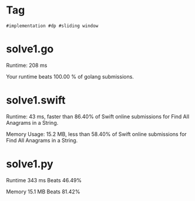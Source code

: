 # Tag

```
#implementation #dp #sliding window
```

# solve1.go

Runtime: 208 ms

Your runtime beats 100.00 % of golang submissions.

# solve1.swift

Runtime: 43 ms, faster than 86.40% of Swift online submissions for Find All Anagrams in a String.

Memory Usage: 15.2 MB, less than 58.40% of Swift online submissions for Find All Anagrams in a String.

# solve1.py

Runtime 343 ms Beats 46.49%

Memory 15.1 MB Beats 81.42%
